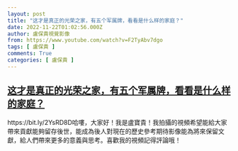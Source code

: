 ```yaml
---
layout: post
title: "这才是真正的光荣之家，有五个军属牌，看看是什么样的家庭？"
date: 2022-11-22T01:02:56.000Z
author: 盧保貴視覺影像
from: https://www.youtube.com/watch?v=F2TyAbv7dgo
tags: [ 盧保貴 ]
comments: True
categories: [ 盧保貴 ]
---
```

<!--1669078976000-->
[这才是真正的光荣之家，有五个军属牌，看看是什么样的家庭？](https://www.youtube.com/watch?v=F2TyAbv7dgo)
------

<div>
https://bit.ly/2YsRD8D哈嘍，大家好！我是盧寶貴！我拍攝的視頻希望能給大家帶來貢獻能夠留存後世，能成為後人對現在的歷史參考期待影像能為將來保留文獻，給人們帶來更多的意義與思考。喜歡我的視頻記得評論哦！
</div>
